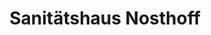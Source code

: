 ---
title: "Sanitätshaus Nosthoff"
url: /krefeld/sanitaetshaus-nosthoff-krefelder-strasse/
shop: Sanitätshaus
---